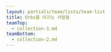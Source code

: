 ```yaml
---
layout: partials/team/lists/team-list
title: Orbs를 이끄는 사람들
teamTop:
  - collection-1.md
teamBottom:
  - collection-2.md
---
```

